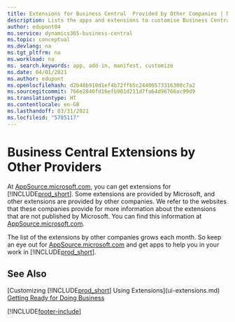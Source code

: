 ```yaml
---
title: Extensions for Business Central  Provided by Other Companies | Microsoft Docs
description: Lists the apps and extensions to customise Business Central  provided by other companies.
author: edupont04
ms.service: dynamics365-business-central
ms.topic: conceptual
ms.devlang: na
ms.tgt_pltfrm: na
ms.workload: na
ms. search.keywords: app, add-in, manifest, customize
ms.date: 04/01/2021
ms.author: edupont
ms.openlocfilehash: d2b48b910d1ef4b72ffb5c24406573316300c7a2
ms.sourcegitcommit: 766e2840fd16efb901d211d7fa64d96766ac99d9
ms.translationtype: HT
ms.contentlocale: en-GB
ms.lasthandoff: 03/31/2021
ms.locfileid: "5785117"
---
```

# <a name="business-central-extensions-by-other-providers"></a>Business Central Extensions by Other Providers

At [AppSource.microsoft.com](https://appsource.microsoft.com/), you can get extensions for [!INCLUDE[prod_short](includes/prod_short.md)]. Some extensions are provided by Microsoft, and other extensions are provided by other companies. We refer to the websites that these companies provide for more information about the extensions that are not published by Microsoft. You can find this information at [AppSource.microsoft.com](https://go.microsoft.com/fwlink/?linkid=2081646).  

The list of the extensions by other companies grows each month. So keep an eye out for [AppSource.microsoft.com](https://go.microsoft.com/fwlink/?linkid=2081646) and get apps to help you in your work in [!INCLUDE[prod_short](includes/prod_short.md)].  

## <a name="see-also"></a>See Also

[Customizing [!INCLUDE[prod_short](includes/prod_short.md)] Using Extensions](ui-extensions.md)  
[Getting Ready for Doing Business](ui-get-ready-business.md)  


[!INCLUDE[footer-include](includes/footer-banner.md)]